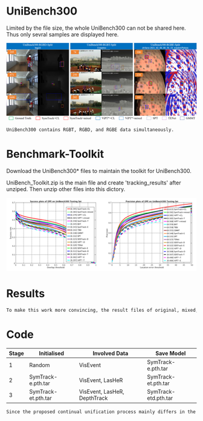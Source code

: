 # UniBench300

Limited by the file size, the whole UniBench300 can not be shared here.
Thus only sevral samples are displayed here.

![image](vis.png)

```bash
UniBench300 contains RGBT, RGBD, and RGBE data simultaneously.
```


# Benchmark-Toolkit

Download the UniBench300* files to maintain the toolkit for UniBench300.

UniBench_Toolkit.zip is the main file and create 'tracking_results' after unziped.
Then unzip other files into this dictory.

![image](results-unibench300.png)

# Results

```bash
To make this work more convincing, the result files of original, mixed, and CL-boosted versions on LasHeR, DepthTrack, and VisEvent are provided. (SymTrack*)
```

# Code

|  Stage|Initialised| Involved Data | Save Model|
|--|--|--|--|
|  1|Random| VisEvent |SymTrack-e.pth.tar|
|  2| SymTrack-e.pth.tar|VisEvent, LasHeR |SymTrack-et.pth.tar|
|  3| SymTrack-et.pth.tar|VisEvent, LasHeR, DepthTrack |SymTrack-etd.pth.tar|


```bash
Since the proposed continual unification process mainly differs in the trainng stage, the core training file for configuration is provided (base-t.yaml)
```
